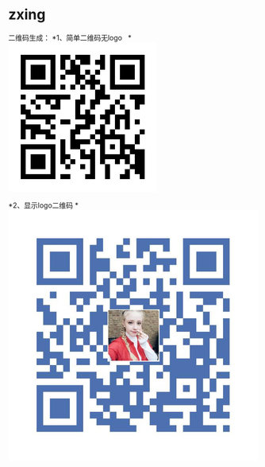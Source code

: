 # zxing
二维码生成：
*1、简单二维码无logo   
*![Alt text](/ZXingDemo/img.png)

*2、显示logo二维码
*![Alt text](/ZXingDemo/qr.jpg)

